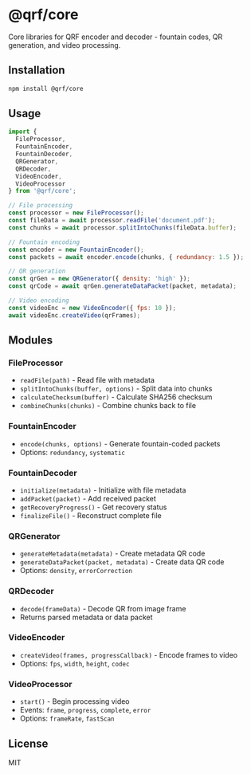 # @qrf/core

Core libraries for QRF encoder and decoder - fountain codes, QR generation, and video processing.

## Installation

```bash
npm install @qrf/core
```

## Usage

```javascript
import {
  FileProcessor,
  FountainEncoder,
  FountainDecoder,
  QRGenerator,
  QRDecoder,
  VideoEncoder,
  VideoProcessor
} from '@qrf/core';

// File processing
const processor = new FileProcessor();
const fileData = await processor.readFile('document.pdf');
const chunks = await processor.splitIntoChunks(fileData.buffer);

// Fountain encoding
const encoder = new FountainEncoder();
const packets = await encoder.encode(chunks, { redundancy: 1.5 });

// QR generation
const qrGen = new QRGenerator({ density: 'high' });
const qrCode = await qrGen.generateDataPacket(packet, metadata);

// Video encoding
const videoEnc = new VideoEncoder({ fps: 10 });
await videoEnc.createVideo(qrFrames);
```

## Modules

### FileProcessor
- `readFile(path)` - Read file with metadata
- `splitIntoChunks(buffer, options)` - Split data into chunks
- `calculateChecksum(buffer)` - Calculate SHA256 checksum
- `combineChunks(chunks)` - Combine chunks back to file

### FountainEncoder
- `encode(chunks, options)` - Generate fountain-coded packets
- Options: `redundancy`, `systematic`

### FountainDecoder
- `initialize(metadata)` - Initialize with file metadata
- `addPacket(packet)` - Add received packet
- `getRecoveryProgress()` - Get recovery status
- `finalizeFile()` - Reconstruct complete file

### QRGenerator
- `generateMetadata(metadata)` - Create metadata QR code
- `generateDataPacket(packet, metadata)` - Create data QR code
- Options: `density`, `errorCorrection`

### QRDecoder
- `decode(frameData)` - Decode QR from image frame
- Returns parsed metadata or data packet

### VideoEncoder
- `createVideo(frames, progressCallback)` - Encode frames to video
- Options: `fps`, `width`, `height`, `codec`

### VideoProcessor
- `start()` - Begin processing video
- Events: `frame`, `progress`, `complete`, `error`
- Options: `frameRate`, `fastScan`

## License

MIT